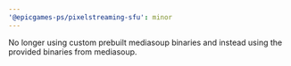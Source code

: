 ```yaml
---
'@epicgames-ps/pixelstreaming-sfu': minor
---
```


No longer using custom prebuilt mediasoup binaries and instead using the provided binaries from mediasoup.
